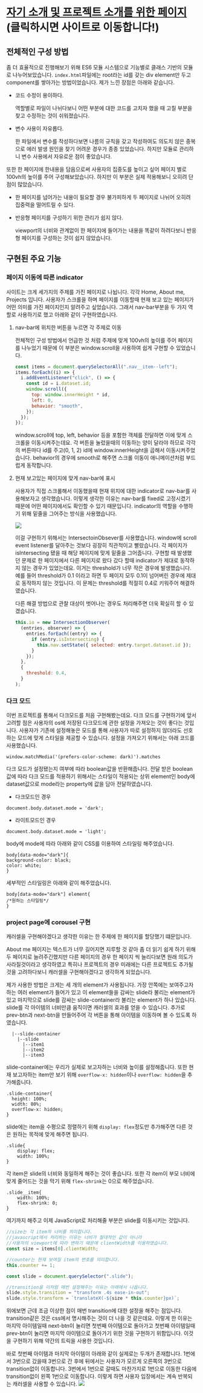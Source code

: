 # [자기 소개 및 프로젝트 소개를 위한 페이지](https://since-1994.github.io/portfolio/) (클릭하시면 사이트로 이동합니다!)

## 전체적인 구성 방법

좀 더 효율적으로 진행해보기 위해 ES6 모듈 시스템으로 기능별로 클래스 기반의 모듈로 나누어보았습니다.
`index.html`파일에는 root라는 id를 갖는 div element만 두고 component를 쌓아가는 방법이었습니다. 제가 느낀 장점은 아래와 같습니다.

- 코드 수정이 용이하다.

  역할별로 파일이 나뉘다보니 어떤 부분에 대한 코드를 고치자 했을 때 고칠 부분을 찾고 수정하는 것이 쉬워졌습니다.

- 변수 사용이 자유롭다.

  한 파일에서 변수를 작성하다보면 나름의 규칙을 갖고 작성하여도 의도치 않은 중복으로 에러 발생 원인을 찾기 어려운 경우가 종종 있었습니다. 하지만 모듈로 관리하니 변수 사용에서 자유로운 점이 좋았습니다.

또한 한 페이지에 한내용을 담음으로써 사용자의 집중도를 높이고 싶어 페이지 별로 100vh의 높이를 주어 구성해보았습니다. 하지만 이 부분은 실제 적용해보니 오히려 단점이 많았습니다.

- 한 페이지를 넘어가는 내용이 필요할 경우 불가피하게 두 페이지로 나뉘어 오히려 집중력을 떨어트릴 수 있다.
- 반응형 페이지를 구성하기 위한 관리가 쉽지 않다.

  viewport의 너비와 관계없이 한 페이지에 들어가는 내용을 똑같이 하려다보니 반응형 페이지를 구성하는 것이 쉽지 않았습니다.

## 구현된 주요 기능

### 페이지 이동에 따른 indicator

사이트는 크게 세가지의 주제를 가진 페이지로 나뉩니다. 각각 Home, About me, Projects 입니다. 사용자가 스크롤을 하며 페이지를 이동할때 현재 보고 있는 페이지가 어떤 의미를 가진 페이지인지 알려주고 싶었습니다. 그래서 nav-bar부분을 두 가지 역할로 사용하기로 했고 아래와 같이 구현하였습니다.

1. nav-bar에 위치한 버튼을 누르면 각 주제로 이동

   전체적인 구성 방법에서 언급한 것 처럼 주제에 맞게 100vh의 높이를 주어 페이지를 나누었기 때문에 이 부분은 window.scroll을 사용하여 쉽게 구현할 수 있었습니다.

   ```javascript
   const items = document.querySelectorAll(".nav__item--left");
   items.forEach((i) => {
     i.addEventListener("click", () => {
       const id = i.dataset.id;
       window.scroll({
         top: window.innerHeight * id,
         left: 0,
         behavior: "smooth",
       });
     });
   });
   ```

   window.scroll에 top, left, behavior 등을 포함한 객체를 전달하면 이에 맞게 스크롤을 이동시켜주는데요. 각 버튼을 눌렀을때의 이동하는 양이 달라야 하므로 각각의 버튼마다 id를 주고(0, 1, 2) id에 window.innerHeight을 곱해서 이동시켜주었습니다. behavior의 경우에 smooth로 해주면 스크롤 이동이 애니메이션처럼 부드럽게 동작합니다.

2. 현재 보고있는 페이지에 맞게 nav-bar에 표시

   사용자가 직접 스크롤해서 이동했을때 현재 위치에 대한 indicator로 nav-bar를 사용해보자고 생각했습니다. 이렇게 생각한 이유는 nav-bar를 fixed로 고정시켰기 때문에 어떤 페이지에서도 확인할 수 있기 때문입니다. indicator의 역할을 수행하기 위해 밑줄을 그어주는 방식을 사용했습니다.

   <img src="./src/assets/nav-bar1.png" >

   이걸 구현하기 위해서는 IntersectoinObsever를 사용했습니다. window에 scroll event listener를 달아주는 것보다 굉장히 직관적이고 빨랐습니다. 각 페이지가 isIntersecting 됐을 때 해당 페이지에 맞게 밑줄을 그어줍니다. 구현할 때 발생했던 문제로 한 페이지에서 다른 페이지로 왔다 갔다 할때 indicator가 제대로 동작하지 않는 경우가 있었는데요. 이거는 threshold가 너무 작은 경우에 발생했습니다. 예를 들어 threshold가 0.1 이라고 하면 두 페이지 모두 0.1이 넘어버린 경우에 제대로 동작하지 않는 것입니다. 이 문제는 threshold를 적절히 0.4로 키워주어 해결하였습니다.

   다른 해결 방법으로 관찰 대상이 벗어나는 경우도 처리해주면 더욱 확실히 할 수 있겠습니다.

   ```javascript
   this.io = new IntersectionObserver(
     (entries, observer) => {
       entries.forEach((entry) => {
         if (entry.isIntersecting) {
           this.nav.setState({ selected: entry.target.dataset.id });
         }
       });
     },
     {
       threshold: 0.4,
     }
   );
   ```

### 다크 모드

이번 프로젝트를 통해서 다크모드를 처음 구현해봤는데요. 다크 모드를 구현하기에 앞서 고려할 점은 사용자의 os에 저장된 다크모드에 관한 설정을 가져오는 것이 좋다는 것입니다. 사용자가 기존에 설정해놓은 모드를 통해 사용자가 따로 설정하지 않더라도 선호하는 모드에 맞게 스타일을 제공할 수 있습니다. 설정을 가져오기 위해서는 아래 코드를 사용했습니다.

`window.matchMedia('(prefers-color-scheme: dark)').matches`

다크 모드가 설정됐는지 여부에 따라 boolean값을 반환해줍니다. 전달 받은 boolean값에 따라 다크 모드를 적용하기 위해서는 스타일이 적용되는 상위 element인 body에 dataset값으로 mode라는 property에 값을 담아 전달하였습니다.

- 다크모드인 경우

`document.body.dataset.mode = 'dark';`

- 라이트모드인 경우

`document.body.dataset.mode = 'light';`

body에 mode에 따라 아래와 같이 CSS를 이용하여 스타일링 해주었습니다.

```
body[data-mode="dark"]{
background-color: black;
color: white;
}
```

세부적인 스타일링은 아래와 같이 해주었습니다.

```
body[data-mode="dark"] element{
/*원하는 스타일링*/
}
```

### project page에 corousel 구현

캐러셀을 구현해야겠다고 생각한 이유는 한 주제에 한 페이지를 할당했기 떄문입니다.

About me 페이지는 텍스트가 너무 길어지면 지루할 것 같아 좀 더 읽기 쉽게 하기 위해 두 페이지로 늘려주긴했지만 다른 페이지의 경우 한 페이지 씩 늘리다보면 원래 의도가 사라질것이라고 생각하였고 특히나 프로젝트의 경우 미래에는 다른 프로젝트도 추가될 것을 고려하다보니 캐러셀을 구현해야겠다고 생각하게 되었습니다.

제가 사용한 방법은 크게는 세 개의 element가 사용됩니다. 가장 안쪽에는 보여주고자 하는 여러 element가 들어가 있고 이 element들을 감싸는 slide라 불리는 element가 있고 마지막으로 slide를 감싸는 slide-container라 불리는 element가 하나 있습니다. slide를 각 아이템의 너비만큼 움직이면 캐러셀의 효과를 얻을 수 있습니다. 추가로 prev-btn과 next-btn을 만들어주어 각 버튼을 통해 아이템을 이동하며 볼 수 있도록 하였습니다.

```
  |--slide-container
    |--slide
      |--item1
      |--item2
      |--item3
```

slide-container에는 우리가 실제로 보고자하는 너비와 높이를 설정해줍니다. 또한 현재 보고자하는 item만 보기 위해 `overflow-x: hidden`이나 `overflow: hidden`을 추가해줍니다.

```
.slide-container{
  height: 100%;
  width: 80%;
  overflow-x: hidden;
}
```

slide에는 item을 수평으로 정렬하기 위해 `display: flex`정도만 추가해주면 다른 것은 원하는 목적에 맞게 해주면 됩니다.

```
.slide{
    display: flex;
    width: 100%;
}
```

각 item은 slide의 너비와 동일하게 해주는 것이 좋습니다. 또한 각 item이 부모 너비에 맞게 줄어드는 것을 막기 위해 `flex-shrink`는 0으로 해주었습니다.

```
.slide__item{
    width: 100%;
    flex-shrink: 0;
}
```

여기까지 해주고 이제 JavaScript로 처리해줄 부분은 slide를 이동시키는 것입니다.

```javascript
//size는 각 item의 너비를 의미합니다.
//javascript에서 처리하는 이유는 너비가 절대적인 값이 아니라
//사용자의 viewport에 따라 변하기 때문에 clientWidth를 이용하였습니다.
const size = items[0].clientWidth;

//counter는 현재 보여질 item의 번호를 의미합니다.
this.counter += 1;

const slide = document.querySelector(".slide");

//transition을 이처럼 매번 설정해주는 이유는 아래에서 나옵니다.
slide.style.transition = "transform .4s ease-in-out";
slide.style.transform = `translateX(-${size * this.counter}px)`;
```

위에보면 근데 조금 이상한 점이 매번 transition에 대한 설정을 해주는 점입니다. transition같은 것은 css에서 명시해주는 것이 더 나을 것 같은데요. 이렇게 한 이유는 마지막 아이템일때 next-btn이 눌리면 첫번째 아이템으로 돌아가고 첫번째 아이템일때 prev-btn이 눌리면 마지막 아이템으로 돌아가기 위한 것을 구현하기 위함입니다. 이것을 구현하기 위해 약간의 트릭을 사용한 것입니다.

바로 첫번째 아이템과 마지막 아이템이 아래와 같이 실제로는 두개가 존재합니다. 1번에서 3번으로 갔을때 3번으로 간 후에 뒤에서는 사용자가 모르게 오른쪽의 3번으로 transition없이 이동합니다. 3번에서 1번으로 갈때도 마찬가지로 1번으로 이동한 다음에 transition없이 왼쪽 1번으로 이동합니다. 이렇게 하면 사용자 입장에서는 계속 반복되는 캐러셀을 사용할 수 있습니다.
<img src="./src/assets/project2.png">
